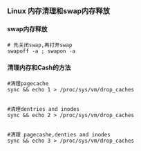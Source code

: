 ### Linux 内存清理和swap内存释放

#### swap内存释放
```shell 
# 先关闭swap,再打开swap
swapoff -a ; swapon -a
```

#### 清理内存和Cash的方法
``` shell 
#清理pagecache
sync && echo 1 > /proc/sys/vm/drop_caches


#清理dentries and inodes
sync && echo 2 > /proc/sys/vm/drop_caches


#清理 pagecashe,denties and inodes
sync && echo 3 > /proc/sys/vm/drop_caches
```


